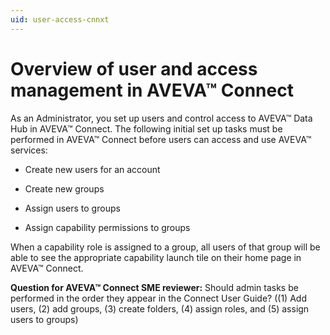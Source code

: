 ```yaml
---
uid: user-access-cnnxt
---
```


# Overview of user and access management in AVEVA™ Connect

As an Administrator, you set up users and control access to AVEVA™ Data Hub in AVEVA™ Connect. The following initial set up tasks must be performed in AVEVA™ Connect before users can access and use AVEVA™ services:

- Create new users for an account

- Create new groups

- Assign users to groups

- Assign capability permissions to groups

When a capability role is assigned to a group, all users of that group will be able to see the appropriate capability launch tile on their home page in AVEVA™ Connect.

**Question for AVEVA™ Connect SME reviewer:** Should admin tasks be performed in the order they appear in the Connect User Guide? ((1) Add users, (2) add groups, (3) create folders, (4) assign roles, and (5) assign users to groups)
